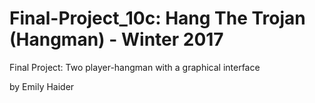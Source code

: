 # Final-Project_10c: Hang The Trojan (Hangman) - Winter 2017
Final Project: Two player-hangman with a graphical interface

by Emily Haider
